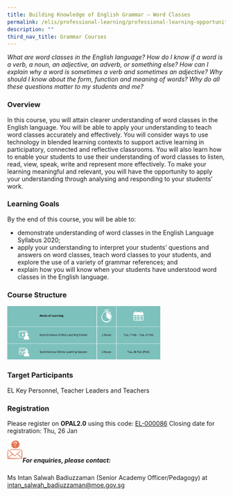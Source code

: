 ```yaml
---
title: Building Knowledge of English Grammar – Word Classes
permalink: /elis/professional-learning/professional-learning-opportunities/primary/word-classes/
description: ""
third_nav_title: Grammar Courses
---
```

<em>What are word classes in the English language? How do I know if a word is a verb, a noun, an adjective, an adverb, or something else? How can I explain why a word is sometimes a verb and sometimes an adjective? Why should I know about the form, function and meaning of words? Why do all these questions matter to my students and me?</em>

### Overview
In this course, you will attain clearer understanding of word classes in the English language. You will be able to apply your understanding to teach word classes accurately and effectively. You will consider ways to use technology in blended learning contexts to support active learning in participatory, connected and reflective classrooms. You will also learn how to enable your students to use their understanding of word classes to listen, read, view, speak, write and represent more effectively. To make your learning meaningful and relevant, you will have the opportunity to apply your understanding through analysing and responding to your students’ work.

### Learning Goals&nbsp;
By the end of this course, you will be able to:

*   demonstrate understanding of word classes in the English Language Syllabus 2020;
*   apply your understanding to interpret your students’ questions and answers on word classes, teach word classes to your students, and explore the use of a variety of grammar references; and
*   explain how you will know when your students have understood word classes in the English language.

### Course Structure

<img src="/images/course%20structure%2015.png" style="width:70%">
		 
### Target Participants
EL Key Personnel, Teacher Leaders and Teachers

### Registration

Please register on&nbsp;**OPAL2.0**&nbsp;using this code:&nbsp;[EL-000086](https://www.opal2.moe.edu.sg/app/learner/detail/course/55321491-9fc5-4c0c-8308-3b5351a0cf41)
Closing date for registration: Thu, 26 Jan

<img align="left" style="width:7%" src="/images/picture17.png"><br>

##### For enquiries, please contact:
Ms Intan Salwah Badiuzzaman (Senior Academy Officer/Pedagogy) at
<a href="mailto:intan_salwah_badiuzzaman@moe.gov.sg">intan_salwah_badiuzzaman@moe.gov.sg</a>